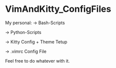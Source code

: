 # VimAndKitty_ConfigFiles

My personal:
  -> Bash-Scripts
  
  -> Python-Scripts
  
  -> Kitty Config + Theme Tetup
  
  -> .vimrc Config File
  
  
Feel free to do whatever with it.
